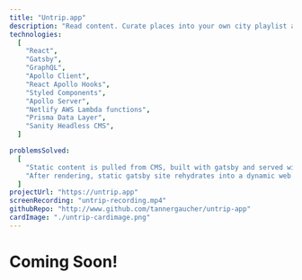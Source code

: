 ```yaml
---
title: "Untrip.app"
description: "Read content. Curate places into your own city playlist and share it on social media."
technologies:
  [
    "React",
    "Gatsby",
    "GraphQL",
    "Apollo Client",
    "React Apollo Hooks",
    "Styled Components",
    "Apollo Server",
    "Netlify AWS Lambda functions",
    "Prisma Data Layer",
    "Sanity Headless CMS",
  ]

problemsSolved:
  [
    "Static content is pulled from CMS, built with gatsby and served with CDN for quick page load.",
    "After rendering, static gatsby site rehydrates into a dynamic web app with authentication, serverless functions, database.",
  ]
projectUrl: "https://untrip.app"
screenRecording: "untrip-recording.mp4"
githubRepo: "http://www.github.com/tannergaucher/untrip-app"
cardImage: "./untrip-cardimage.png"
---
```


# Coming Soon!
